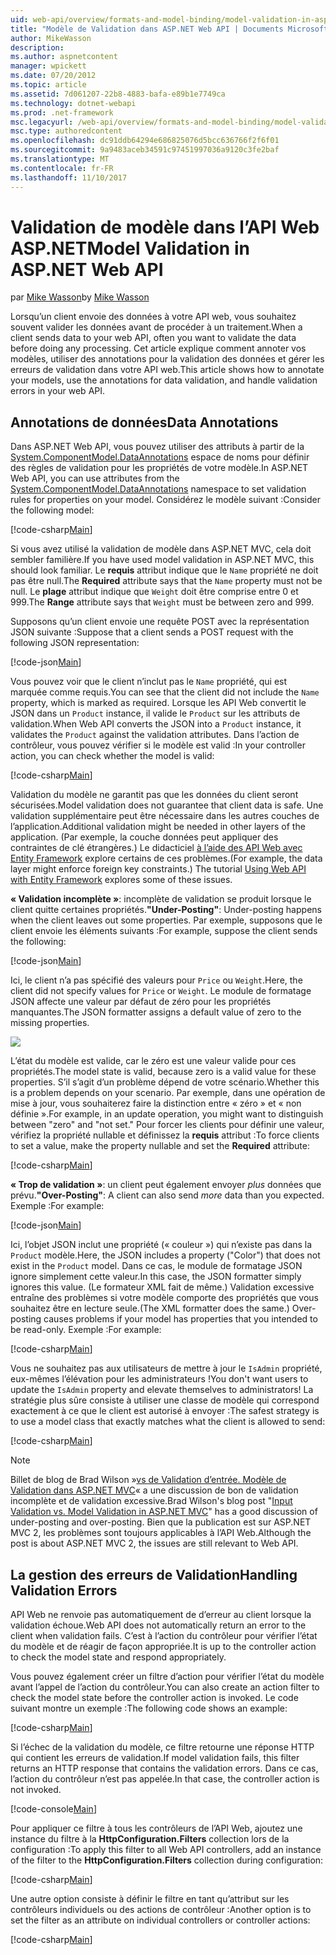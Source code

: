 ```yaml
---
uid: web-api/overview/formats-and-model-binding/model-validation-in-aspnet-web-api
title: "Modèle de Validation dans ASP.NET Web API | Documents Microsoft"
author: MikeWasson
description: 
ms.author: aspnetcontent
manager: wpickett
ms.date: 07/20/2012
ms.topic: article
ms.assetid: 7d061207-22b8-4883-bafa-e89b1e7749ca
ms.technology: dotnet-webapi
ms.prod: .net-framework
msc.legacyurl: /web-api/overview/formats-and-model-binding/model-validation-in-aspnet-web-api
msc.type: authoredcontent
ms.openlocfilehash: dc91ddb64294e686825076d5bcc636766f2f6f01
ms.sourcegitcommit: 9a9483aceb34591c97451997036a9120c3fe2baf
ms.translationtype: MT
ms.contentlocale: fr-FR
ms.lasthandoff: 11/10/2017
---
```

<a name="model-validation-in-aspnet-web-api"></a><span data-ttu-id="00af8-102">Validation de modèle dans l’API Web ASP.NET</span><span class="sxs-lookup"><span data-stu-id="00af8-102">Model Validation in ASP.NET Web API</span></span>
====================
<span data-ttu-id="00af8-103">par [Mike Wasson](https://github.com/MikeWasson)</span><span class="sxs-lookup"><span data-stu-id="00af8-103">by [Mike Wasson](https://github.com/MikeWasson)</span></span>

<span data-ttu-id="00af8-104">Lorsqu’un client envoie des données à votre API web, vous souhaitez souvent valider les données avant de procéder à un traitement.</span><span class="sxs-lookup"><span data-stu-id="00af8-104">When a client sends data to your web API, often you want to validate the data before doing any processing.</span></span> <span data-ttu-id="00af8-105">Cet article explique comment annoter vos modèles, utiliser des annotations pour la validation des données et gérer les erreurs de validation dans votre API web.</span><span class="sxs-lookup"><span data-stu-id="00af8-105">This article shows how to annotate your models, use the annotations for data validation, and handle validation errors in your web API.</span></span>

## <a name="data-annotations"></a><span data-ttu-id="00af8-106">Annotations de données</span><span class="sxs-lookup"><span data-stu-id="00af8-106">Data Annotations</span></span>

<span data-ttu-id="00af8-107">Dans ASP.NET Web API, vous pouvez utiliser des attributs à partir de la [System.ComponentModel.DataAnnotations](https://msdn.microsoft.com/en-us/library/system.componentmodel.dataannotations.aspx) espace de noms pour définir des règles de validation pour les propriétés de votre modèle.</span><span class="sxs-lookup"><span data-stu-id="00af8-107">In ASP.NET Web API, you can use attributes from the [System.ComponentModel.DataAnnotations](https://msdn.microsoft.com/en-us/library/system.componentmodel.dataannotations.aspx) namespace to set validation rules for properties on your model.</span></span> <span data-ttu-id="00af8-108">Considérez le modèle suivant :</span><span class="sxs-lookup"><span data-stu-id="00af8-108">Consider the following model:</span></span>

[!code-csharp[Main](model-validation-in-aspnet-web-api/samples/sample1.cs)]

<span data-ttu-id="00af8-109">Si vous avez utilisé la validation de modèle dans ASP.NET MVC, cela doit sembler familière.</span><span class="sxs-lookup"><span data-stu-id="00af8-109">If you have used model validation in ASP.NET MVC, this should look familiar.</span></span> <span data-ttu-id="00af8-110">Le **requis** attribut indique que le `Name` propriété ne doit pas être null.</span><span class="sxs-lookup"><span data-stu-id="00af8-110">The **Required** attribute says that the `Name` property must not be null.</span></span> <span data-ttu-id="00af8-111">Le **plage** attribut indique que `Weight` doit être comprise entre 0 et 999.</span><span class="sxs-lookup"><span data-stu-id="00af8-111">The **Range** attribute says that `Weight` must be between zero and 999.</span></span>

<span data-ttu-id="00af8-112">Supposons qu’un client envoie une requête POST avec la représentation JSON suivante :</span><span class="sxs-lookup"><span data-stu-id="00af8-112">Suppose that a client sends a POST request with the following JSON representation:</span></span>

[!code-json[Main](model-validation-in-aspnet-web-api/samples/sample2.json)]

<span data-ttu-id="00af8-113">Vous pouvez voir que le client n’inclut pas le `Name` propriété, qui est marquée comme requis.</span><span class="sxs-lookup"><span data-stu-id="00af8-113">You can see that the client did not include the `Name` property, which is marked as required.</span></span> <span data-ttu-id="00af8-114">Lorsque les API Web convertit le JSON dans un `Product` instance, il valide le `Product` sur les attributs de validation.</span><span class="sxs-lookup"><span data-stu-id="00af8-114">When Web API converts the JSON into a `Product` instance, it validates the `Product` against the validation attributes.</span></span> <span data-ttu-id="00af8-115">Dans l’action de contrôleur, vous pouvez vérifier si le modèle est valid :</span><span class="sxs-lookup"><span data-stu-id="00af8-115">In your controller action, you can check whether the model is valid:</span></span>

[!code-csharp[Main](model-validation-in-aspnet-web-api/samples/sample3.cs)]

<span data-ttu-id="00af8-116">Validation du modèle ne garantit pas que les données du client seront sécurisées.</span><span class="sxs-lookup"><span data-stu-id="00af8-116">Model validation does not guarantee that client data is safe.</span></span> <span data-ttu-id="00af8-117">Une validation supplémentaire peut être nécessaire dans les autres couches de l’application.</span><span class="sxs-lookup"><span data-stu-id="00af8-117">Additional validation might be needed in other layers of the application.</span></span> <span data-ttu-id="00af8-118">(Par exemple, la couche données peut appliquer des contraintes de clé étrangères.) Le didacticiel [à l’aide des API Web avec Entity Framework](../data/using-web-api-with-entity-framework/part-1.md) explore certains de ces problèmes.</span><span class="sxs-lookup"><span data-stu-id="00af8-118">(For example, the data layer might enforce foreign key constraints.) The tutorial [Using Web API with Entity Framework](../data/using-web-api-with-entity-framework/part-1.md) explores some of these issues.</span></span>

<span data-ttu-id="00af8-119">**« Validation incomplète »**: incomplète de validation se produit lorsque le client quitte certaines propriétés.</span><span class="sxs-lookup"><span data-stu-id="00af8-119">**"Under-Posting"**: Under-posting happens when the client leaves out some properties.</span></span> <span data-ttu-id="00af8-120">Par exemple, supposons que le client envoie les éléments suivants :</span><span class="sxs-lookup"><span data-stu-id="00af8-120">For example, suppose the client sends the following:</span></span>

[!code-json[Main](model-validation-in-aspnet-web-api/samples/sample4.json)]

<span data-ttu-id="00af8-121">Ici, le client n’a pas spécifié des valeurs pour `Price` ou `Weight`.</span><span class="sxs-lookup"><span data-stu-id="00af8-121">Here, the client did not specify values for `Price` or `Weight`.</span></span> <span data-ttu-id="00af8-122">Le module de formatage JSON affecte une valeur par défaut de zéro pour les propriétés manquantes.</span><span class="sxs-lookup"><span data-stu-id="00af8-122">The JSON formatter assigns a default value of zero to the missing properties.</span></span>

![](model-validation-in-aspnet-web-api/_static/image1.png)

<span data-ttu-id="00af8-123">L’état du modèle est valide, car le zéro est une valeur valide pour ces propriétés.</span><span class="sxs-lookup"><span data-stu-id="00af8-123">The model state is valid, because zero is a valid value for these properties.</span></span> <span data-ttu-id="00af8-124">S’il s’agit d’un problème dépend de votre scénario.</span><span class="sxs-lookup"><span data-stu-id="00af8-124">Whether this is a problem depends on your scenario.</span></span> <span data-ttu-id="00af8-125">Par exemple, dans une opération de mise à jour, vous souhaiterez faire la distinction entre « zéro » et « non définie ».</span><span class="sxs-lookup"><span data-stu-id="00af8-125">For example, in an update operation, you might want to distinguish between "zero" and "not set."</span></span> <span data-ttu-id="00af8-126">Pour forcer les clients pour définir une valeur, vérifiez la propriété nullable et définissez la **requis** attribut :</span><span class="sxs-lookup"><span data-stu-id="00af8-126">To force clients to set a value, make the property nullable and set the **Required** attribute:</span></span>

[!code-csharp[Main](model-validation-in-aspnet-web-api/samples/sample5.cs?highlight=1-2)]

<span data-ttu-id="00af8-127">**« Trop de validation »**: un client peut également envoyer *plus* données que prévu.</span><span class="sxs-lookup"><span data-stu-id="00af8-127">**"Over-Posting"**: A client can also send *more* data than you expected.</span></span> <span data-ttu-id="00af8-128">Exemple :</span><span class="sxs-lookup"><span data-stu-id="00af8-128">For example:</span></span>

[!code-json[Main](model-validation-in-aspnet-web-api/samples/sample6.json)]

<span data-ttu-id="00af8-129">Ici, l’objet JSON inclut une propriété (« couleur ») qui n’existe pas dans la `Product` modèle.</span><span class="sxs-lookup"><span data-stu-id="00af8-129">Here, the JSON includes a property ("Color") that does not exist in the `Product` model.</span></span> <span data-ttu-id="00af8-130">Dans ce cas, le module de formatage JSON ignore simplement cette valeur.</span><span class="sxs-lookup"><span data-stu-id="00af8-130">In this case, the JSON formatter simply ignores this value.</span></span> <span data-ttu-id="00af8-131">(Le formateur XML fait de même.) Validation excessive entraîne des problèmes si votre modèle comporte des propriétés que vous souhaitez être en lecture seule.</span><span class="sxs-lookup"><span data-stu-id="00af8-131">(The XML formatter does the same.) Over-posting causes problems if your model has properties that you intended to be read-only.</span></span> <span data-ttu-id="00af8-132">Exemple :</span><span class="sxs-lookup"><span data-stu-id="00af8-132">For example:</span></span>

[!code-csharp[Main](model-validation-in-aspnet-web-api/samples/sample7.cs)]

<span data-ttu-id="00af8-133">Vous ne souhaitez pas aux utilisateurs de mettre à jour le `IsAdmin` propriété, eux-mêmes l’élévation pour les administrateurs !</span><span class="sxs-lookup"><span data-stu-id="00af8-133">You don't want users to update the `IsAdmin` property and elevate themselves to administrators!</span></span> <span data-ttu-id="00af8-134">La stratégie plus sûre consiste à utiliser une classe de modèle qui correspond exactement à ce que le client est autorisé à envoyer :</span><span class="sxs-lookup"><span data-stu-id="00af8-134">The safest strategy is to use a model class that exactly matches what the client is allowed to send:</span></span>

[!code-csharp[Main](model-validation-in-aspnet-web-api/samples/sample8.cs)]

> [!NOTE]
> <span data-ttu-id="00af8-135">Billet de blog de Brad Wilson »[vs de Validation d’entrée. Modèle de Validation dans ASP.NET MVC](http://bradwilson.typepad.com/blog/2010/01/input-validation-vs-model-validation-in-aspnet-mvc.html)« a une discussion de bon de validation incomplète et de validation excessive.</span><span class="sxs-lookup"><span data-stu-id="00af8-135">Brad Wilson's blog post "[Input Validation vs. Model Validation in ASP.NET MVC](http://bradwilson.typepad.com/blog/2010/01/input-validation-vs-model-validation-in-aspnet-mvc.html)" has a good discussion of under-posting and over-posting.</span></span> <span data-ttu-id="00af8-136">Bien que la publication est sur ASP.NET MVC 2, les problèmes sont toujours applicables à l’API Web.</span><span class="sxs-lookup"><span data-stu-id="00af8-136">Although the post is about ASP.NET MVC 2, the issues are still relevant to Web API.</span></span>


## <a name="handling-validation-errors"></a><span data-ttu-id="00af8-137">La gestion des erreurs de Validation</span><span class="sxs-lookup"><span data-stu-id="00af8-137">Handling Validation Errors</span></span>

<span data-ttu-id="00af8-138">API Web ne renvoie pas automatiquement de d’erreur au client lorsque la validation échoue.</span><span class="sxs-lookup"><span data-stu-id="00af8-138">Web API does not automatically return an error to the client when validation fails.</span></span> <span data-ttu-id="00af8-139">C’est à l’action du contrôleur pour vérifier l’état du modèle et de réagir de façon appropriée.</span><span class="sxs-lookup"><span data-stu-id="00af8-139">It is up to the controller action to check the model state and respond appropriately.</span></span>

<span data-ttu-id="00af8-140">Vous pouvez également créer un filtre d’action pour vérifier l’état du modèle avant l’appel de l’action du contrôleur.</span><span class="sxs-lookup"><span data-stu-id="00af8-140">You can also create an action filter to check the model state before the controller action is invoked.</span></span> <span data-ttu-id="00af8-141">Le code suivant montre un exemple :</span><span class="sxs-lookup"><span data-stu-id="00af8-141">The following code shows an example:</span></span>

[!code-csharp[Main](model-validation-in-aspnet-web-api/samples/sample9.cs)]

<span data-ttu-id="00af8-142">Si l’échec de la validation du modèle, ce filtre retourne une réponse HTTP qui contient les erreurs de validation.</span><span class="sxs-lookup"><span data-stu-id="00af8-142">If model validation fails, this filter returns an HTTP response that contains the validation errors.</span></span> <span data-ttu-id="00af8-143">Dans ce cas, l’action du contrôleur n’est pas appelée.</span><span class="sxs-lookup"><span data-stu-id="00af8-143">In that case, the controller action is not invoked.</span></span>

[!code-console[Main](model-validation-in-aspnet-web-api/samples/sample10.cmd)]

<span data-ttu-id="00af8-144">Pour appliquer ce filtre à tous les contrôleurs de l’API Web, ajoutez une instance du filtre à la **HttpConfiguration.Filters** collection lors de la configuration :</span><span class="sxs-lookup"><span data-stu-id="00af8-144">To apply this filter to all Web API controllers, add an instance of the filter to the **HttpConfiguration.Filters** collection during configuration:</span></span>

[!code-csharp[Main](model-validation-in-aspnet-web-api/samples/sample11.cs)]

<span data-ttu-id="00af8-145">Une autre option consiste à définir le filtre en tant qu’attribut sur les contrôleurs individuels ou des actions de contrôleur :</span><span class="sxs-lookup"><span data-stu-id="00af8-145">Another option is to set the filter as an attribute on individual controllers or controller actions:</span></span>

[!code-csharp[Main](model-validation-in-aspnet-web-api/samples/sample12.cs)]
